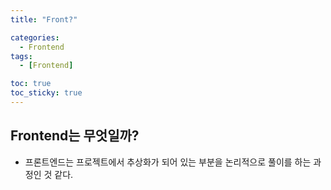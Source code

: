 ```yaml
---
title: "Front?"

categories:
  - Frontend
tags:
  - [Frontend]

toc: true
toc_sticky: true
---
```


## Frontend는 무엇일까?

- 프론트엔드는 프로젝트에서 추상화가 되어 있는 부분을 논리적으로 풀이를 하는 과정인 것 같다.
